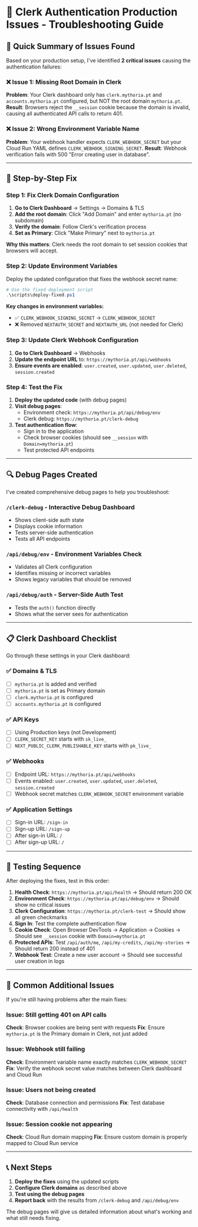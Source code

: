 # 🔧 Clerk Authentication Production Issues - Troubleshooting Guide

## 🎯 Quick Summary of Issues Found

Based on your production setup, I've identified **2 critical issues** causing the authentication failures:

### ❌ Issue 1: Missing Root Domain in Clerk
**Problem**: Your Clerk dashboard only has `clerk.mythoria.pt` and `accounts.mythoria.pt` configured, but NOT the root domain `mythoria.pt`.
**Result**: Browsers reject the `__session` cookie because the domain is invalid, causing all authenticated API calls to return 401.

### ❌ Issue 2: Wrong Environment Variable Name
**Problem**: Your webhook handler expects `CLERK_WEBHOOK_SECRET` but your Cloud Run YAML defines `CLERK_WEBHOOK_SIGNING_SECRET`.
**Result**: Webhook verification fails with 500 "Error creating user in database".

---

## 🚀 Step-by-Step Fix

### Step 1: Fix Clerk Domain Configuration

1. **Go to Clerk Dashboard** → Settings → Domains & TLS
2. **Add the root domain**: Click "Add Domain" and enter `mythoria.pt` (no subdomain)
3. **Verify the domain**: Follow Clerk's verification process
4. **Set as Primary**: Click "Make Primary" next to `mythoria.pt`

**Why this matters**: Clerk needs the root domain to set session cookies that browsers will accept.

### Step 2: Update Environment Variables

Deploy the updated configuration that fixes the webhook secret name:

```powershell
# Use the fixed deployment script
.\scripts\deploy-fixed.ps1
```

**Key changes in environment variables:**
- ✅ `CLERK_WEBHOOK_SIGNING_SECRET` → `CLERK_WEBHOOK_SECRET` 
- ❌ Removed `NEXTAUTH_SECRET` and `NEXTAUTH_URL` (not needed for Clerk)

### Step 3: Update Clerk Webhook Configuration

1. **Go to Clerk Dashboard** → Webhooks
2. **Update the endpoint URL** to: `https://mythoria.pt/api/webhooks`
3. **Ensure events are enabled**: `user.created`, `user.updated`, `user.deleted`, `session.created`

### Step 4: Test the Fix

1. **Deploy the updated code** (with debug pages)
2. **Visit debug pages**:
   - Environment check: `https://mythoria.pt/api/debug/env`
   - Clerk debug: `https://mythoria.pt/clerk-debug`
3. **Test authentication flow**:
   - Sign in to the application
   - Check browser cookies (should see `__session` with `Domain=mythoria.pt`)
   - Test protected API endpoints

---

## 🔍 Debug Pages Created

I've created comprehensive debug pages to help you troubleshoot:

### `/clerk-debug` - Interactive Debug Dashboard
- Shows client-side auth state
- Displays cookie information 
- Tests server-side authentication
- Tests all API endpoints

### `/api/debug/env` - Environment Variables Check
- Validates all Clerk configuration
- Identifies missing or incorrect variables
- Shows legacy variables that should be removed

### `/api/debug/auth` - Server-Side Auth Test
- Tests the `auth()` function directly
- Shows what the server sees for authentication

---

## 📋 Clerk Dashboard Checklist

Go through these settings in your Clerk dashboard:

### ✅ Domains & TLS
- [ ] `mythoria.pt` is added and verified
- [ ] `mythoria.pt` is set as Primary domain
- [ ] `clerk.mythoria.pt` is configured
- [ ] `accounts.mythoria.pt` is configured

### ✅ API Keys
- [ ] Using Production keys (not Development)
- [ ] `CLERK_SECRET_KEY` starts with `sk_live_`
- [ ] `NEXT_PUBLIC_CLERK_PUBLISHABLE_KEY` starts with `pk_live_`

### ✅ Webhooks
- [ ] Endpoint URL: `https://mythoria.pt/api/webhooks`
- [ ] Events enabled: `user.created`, `user.updated`, `user.deleted`, `session.created`
- [ ] Webhook secret matches `CLERK_WEBHOOK_SECRET` environment variable

### ✅ Application Settings
- [ ] Sign-in URL: `/sign-in`
- [ ] Sign-up URL: `/sign-up`
- [ ] After sign-in URL: `/`
- [ ] After sign-up URL: `/`

---

## 🧪 Testing Sequence

After deploying the fixes, test in this order:

1. **Health Check**: `https://mythoria.pt/api/health` → Should return 200 OK
2. **Environment Check**: `https://mythoria.pt/api/debug/env` → Should show no critical issues
3. **Clerk Configuration**: `https://mythoria.pt/clerk-test` → Should show all green checkmarks
4. **Sign In**: Test the complete authentication flow
5. **Cookie Check**: Open Browser DevTools → Application → Cookies → Should see `__session` cookie with `Domain=mythoria.pt`
6. **Protected APIs**: Test `/api/auth/me`, `/api/my-credits`, `/api/my-stories` → Should return 200 instead of 401
7. **Webhook Test**: Create a new user account → Should see successful user creation in logs

---

## 🔧 Common Additional Issues

If you're still having problems after the main fixes:

### Issue: Still getting 401 on API calls
**Check**: Browser cookies are being sent with requests
**Fix**: Ensure `mythoria.pt` is the Primary domain in Clerk, not just added

### Issue: Webhook still failing
**Check**: Environment variable name exactly matches `CLERK_WEBHOOK_SECRET`
**Fix**: Verify the webhook secret value matches between Clerk dashboard and Cloud Run

### Issue: Users not being created
**Check**: Database connection and permissions
**Fix**: Test database connectivity with `/api/health`

### Issue: Session cookie not appearing
**Check**: Cloud Run domain mapping
**Fix**: Ensure custom domain is properly mapped to Cloud Run service

---

## 📞 Next Steps

1. **Deploy the fixes** using the updated scripts
2. **Configure Clerk domains** as described above
3. **Test using the debug pages** 
4. **Report back** with the results from `/clerk-debug` and `/api/debug/env`

The debug pages will give us detailed information about what's working and what still needs fixing.
